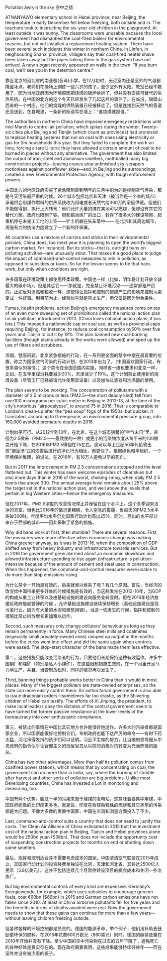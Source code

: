 
Pollution
Awryin the sky
 空中之错
 
ATNANYAWO elementary school in Hebei province, near Beijing, the temperature in early December fell below freezing, both outside and in. The teachers took to instructing the six-year-old children in the playground. At least outside it was sunny. The classrooms were unusable because the local government had dismantled the coal-fired boilers for environmental reasons, but not yet installed a replacement heating system. There have been several such incidents this winter in
northern China. In Linfen, in neighbouring Shanxi province, villagers say their coal-fired heater shave been taken away but the pipes linking them to the gas system have not arrived. A new slogan recently appeared on walls in the town: “If you burn coal, we’ll see you in the detention centre.”

靠近北京的河北省的南亚喔(音译)小学，在12月初时，无论室内还是室外的气温都降至冰点。老师们在操场上训练一些六岁的孩子。至少室外有太阳。教室已经不能用了，因为当地政府因为环境原因把烧煤的锅炉给拆了，但并没有安装可替代的供热系统。在中国的北方的这个冬天已经发生了几起这样的事件了。在临汾，隔壁山西省的一个村庄，他们的烧煤的供热装置已经被移走了，但是连接到天然气的管道还没送到。在县城里，一条新的标语写在墙上：“谁烧煤就抓谁。”

The authorities in northern China have imposed emergency restrictions until mid-March to control air pollution, which spikes during the winter. Twenty-six cities plus Beijing and Tianjin (which count as provinces) had promised to replace heating systems that run on coal with ones using electricity or gas for 3m households this year. But they failed to complete the work on time, forcing a rare U-turn: they have allowed a certain amount of coal to be burned in places without any alternative. The government has also limited the output of iron, steel and aluminium smelters, mothballed many big construction projects—leaving cranes atop unfinished sky-scrapers motionless against cornflower skies—and, in Beijing and its surroundings, created a new Environmental Protection Agency, with tough enforcement powers.

 中国北方的地区政府实施了紧急限制直到明年的三月中旬为的是控制空气污染，那是冬天污染最严重的时候。26个城市包括北京和天津（被当作是一个省的城市）承诺将会用煤作燃料的供热系统改为用电或者天然气给300万的家庭供暖。但他们不能做得到，执行上大转弯：他们允许大量的煤在某地可以燃烧，但却没有其它的替代方案。政府也限制了铁，钢和铝冶炼厂的出口，封存了很多大的建设项目，起重机停在未完工工地的上空——铲土机躺在矢车菊中—— 在北京和其周边城市，用强有力的执法力度建立了一个新的环保署。
 
All countries use a mixture of carrots and sticks in their environmental policies. China does, too (next year it is planning to open the world’s biggest carbon market, For instance). But its sticks—that is, outright bans on polluting activities—are unusually stout. That makes it a good place to judge the impact of command-and-control measures to rein in pollution, as opposed to subsidies or taxes. So far the lesson seems to be that bans work, but only when conditions are right.

 许多国家在环境政策上都使用怀柔政策。中国也一样（比如，明年将计划开放全球最大的碳市场）。但是其惩罚——那就是，完全禁止环境污染——通常都是严厉的。正如反对津贴和税收一样，这使得让指挥和控制的措施产生的影响来控制污染变成一件好事。到目前为止，经验似乎就是禁止生产，但仅仅是因为附合条件。

Fumes, health problems, action Beijing’s emergency measures come on top of an even more sweeping set of prohibitions called the national action plan on air pollution, introduced in 2013. (China loves national action plans; it has lots.) This imposed a nationwide cap on coal use, as well as provincial caps requiring Beijing, for instance, to reduce coal consumption by50% over five years and Tianjin to cut it by 19%. The plan banned new coal-burning facilities (though plants already in the works were allowed) and sped up the use of filters and scrubbers.

 浓烟，健康问题，北京紧急措施的行动，在一系列更全面的禁令中摆在最首要的位置，称之为国家空气污染的行动计划，在2013年出台了。（中国喜欢国家行动，有很多类似的事情。）这个禁令在全国范围内实施，同样省一级也要求和北京一样，比如，在五年里煤消耗要减少20%，天津减少了19%。这个计划禁止使用新的烧煤设备（尽管工厂已经被请允许使用其设备）以及加快过滤器和洗涤器的使用。

The plan seems to be working. The concentration of pollutants with a diameter of 2.5 microns or less (PM2.5—the most deadly kind) fell from over100 micrograms per cubic metre in Beijing in 2012-13, at the time of the city’s notorious “airpocalypse”, to around 75 in 2016. That is comparable to London’s clean-up after the “pea soup” fogs of the 1950s, but quicker. It translated, according to Greenpeace, an environmental pressure group, into 160,000 avoided premature deaths in 2016.

计划似乎可行。从2012年到13年，在北京，在这个城市狼籍的“空气末日”里，直径为2.5微米（PM2.5——最致使的一种）或更小的污染物浓度从每平米的100微克开始下降，在2016年PM2.5徘徊在75左右。这可以与上世纪50年代伦敦出现“豌豆汤”式的浓雾后进行的净化行为相比，但更快了。根据绿色和平组织，一个环境保护集团，的说法，在2016年，有16万人避免过早的死亡。

But in 2017 the improvement in PM 2.5 concentrations stopped and the level flattened out. This winter has seen welcome episodes of clear skies but also more days than in 2016 of the worst, choking smog, when daily PM 2.5 levels rise above 300. The annual average level remains about
25% above the target set in the national action plan, and well above the levels that pertain in big Western cities—hence the emergency measures.

 但在2017年，PM2.5浓度的改善情况停止并保留在这个水平上。这个冬季迎来洁净的天空，但也比2016年的情况更糟糕，令人窒息的雾霾，当每天的PM2.5水平突破300时。年度平均水平仍比国家行动计划高出25%，同时，高出的水平部分来自于西部的城市——因此采取了紧急的措施。

Why did bans work at first, then stumble? There are several reasons. First, the measures were more effective when economic change was making China greener anyway, as it was in 2013-16, when the composition of GDP shifted away from heavy industry and infrastructure towards services. But in 2016 the government grew alarmed about an economic slowdown and allowed infrastructure spending to rise again (infrastructure is pollution-intensive because of the amount of cement and steel used in construction). When this happened, the command-and-control measures were unable to do more than stop emissions rising.

 为什么禁令一开始是有效的，后来就难以维系了呢？有几个原因。首先，当经济的改变给中国带来更多好处的时候措施是有效的，当这些发生在2013-16年，当GDP的构成从重工业转移以及由基础设施的建设向服务业转变时。但在2016年经济放缓给政府敲起警钟的时候 ，允许基础设施建设继续保持增长（基础设施建设是高污染行业，因为有大量的水泥和建筑用钢）。当这一切发生的时候，指挥和控制的措施比禁止排放增长更加难以运作。
 
Second, such measures only change polluters’ behaviour as long as they remain permanently in force. Many Chinese steel mills and coalmines (especially small privately-owned ones) ramped up output in the months before the curbs went into effect and did the same again when controls were eased. The stop-start character of the bans made them less effective.

第二，这些措施只能改变污染者的行为，只要他们长期保持这种有效运作。许多中国钢厂和煤矿（特别是私人小煤矿），在这些限制措施生效前，在一个月里开足马力地生产，并且，当管制放松时，同样的情况再次发生了。
 
Third, banning things probably works better in China than it would in most places. Many of the biggest polluters are state-owned enterprises, so the state can more easily control them. An authoritarian government is also able to issue draconian orders—sometimes far too drastic, as the Shivering children of Hebei can testify. The efforts of Xi Jinping, the president, to make local leaders obey the dictates of the central government seem to have turned the former passive resistance at the lower levels of the bureaucracy into over enthusiastic compliance.

 第三，被禁止的事情在中国比其它地方也许能很好地运作。许多大的污染者都是国家企业，所以国家能很好地控制它们。专制政府也能下达严厉的命令——有时下药太猛，河北冷得发抖的孩子们可以证明。习近平主席的努力，让当地的领导服从中央政府的指令似乎让官僚主义的低层官员从以前的消极对抗转变为充满热情的服从。


China has two other advantages. More than half its pollution comes from coalfired power stations, which means that by concentrating on coal, the government can do more than in India, say, where the burning of stubble after harvest and other sorts of pollution are big problems. Unlike most Developing countries, China has invested a Lot in monitoring and measuring, too.

 中国有两个优势。超过一半的污染来自于烧煤的发电站，这意味着要集中用煤，中国政府能做的比印度更多也，就是说，印度在收获后残株的燃烧和其它类型的污染都是大问题。不像大多数的发展中国家，中国在监测和测量方面投入了不少。
 
Last, command-and-control suits a country that does not need to justify the costs. The Clean Air Alliance of China estimated in 2015 that the investment cost of the national action plan in Beijing, Tianjin and Hebei provinces alone would be 250bn yuan ($38bn). That does not include the opportunity cost of suspending construction projects for months on end or shutting down some smelters.

 最后，指挥和控制适合并不需要考虑成本的国家。中国清洁空气联盟在2015年成立，其国家行动计划的投资经费单独设在北京，天津和河北省，其将达2500亿人民币（3.8亿美元）。这并不包括连续几个月暂停建设项目的机会成本和关闭一些冶炼厂。
 
But big environmental controls of every kind are expensive. Germany’s Energiewende, for example, which uses subsidies to encourage greener fuels, cost €60bn ($66bn) in 2015 and German carbon emissions have not fallen since 2010. At least in China airborne pollutants fell for five years and the benefits in terms of deaths avoided were real. Now the government needs to show that these gains can continue for more than a few years—without leaving children freezing outside.

但各种各样的环境控制都是昂贵的。德国的能源革命，举个例子，他们用补助去鼓励更环保的燃料，在2015年花费600万欧元（660美元）同时，德国的碳排放量在2010年开始并没有下降。至少中国的空中污染物在过去的五年下降了，避免死亡的各种好处是真实存在的。现在政府需要表明，这些成果能够持续好些年——而在室外并没有被冻着的孩子。

